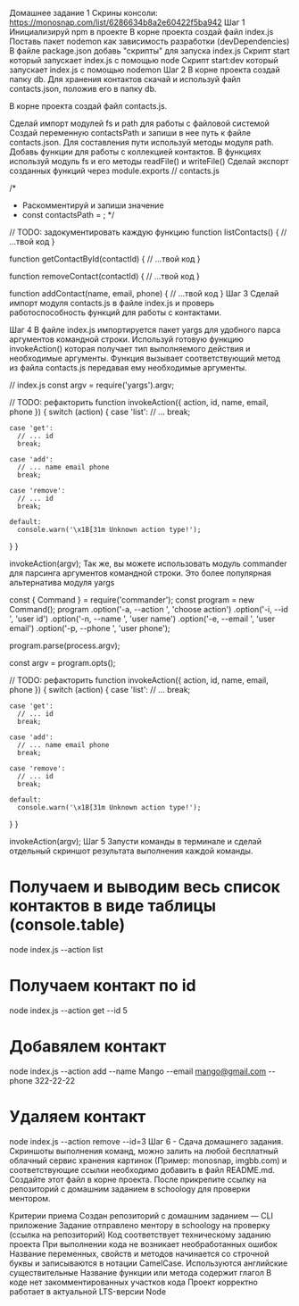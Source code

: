 Домашнее задание 1
Скрины консоли:
https://monosnap.com/list/6286634b8a2e60422f5ba942
Шаг 1
Инициализируй npm в проекте
В корне проекта создай файл index.js
Поставь пакет nodemon как зависимость разработки (devDependencies)
В файле package.json добавь "скрипты" для запуска index.js
Скрипт start который запускает index.js с помощью node
Скрипт start:dev который запускает index.js с помощью nodemon
Шаг 2
В корне проекта создай папку db. Для хранения контактов скачай и используй файл contacts.json, положив его в папку db.

В корне проекта создай файл contacts.js.

Сделай импорт модулей fs и path для работы с файловой системой
Создай переменную contactsPath и запиши в нее путь к файле contacts.json. Для составления пути используй методы модуля path.
Добавь функции для работы с коллекцией контактов. В функциях используй модуль fs и его методы readFile() и writeFile()
Сделай экспорт созданных функций через module.exports
// contacts.js

/*
 * Раскомментируй и запиши значение
 * const contactsPath = ;
 */

// TODO: задокументировать каждую функцию
function listContacts() {
  // ...твой код
}

function getContactById(contactId) {
  // ...твой код
}

function removeContact(contactId) {
  // ...твой код
}

function addContact(name, email, phone) {
  // ...твой код
}
Шаг 3
Сделай импорт модуля contacts.js в файле index.js и проверь работоспособность функций для работы с контактами.

Шаг 4
В файле index.js импортируется пакет yargs для удобного парса аргументов командной строки. Используй готовую функцию invokeAction() которая получает тип выполняемого действия и необходимые аргументы. Функция вызывает соответствующий метод из файла contacts.js передавая ему необходимые аргументы.

// index.js
const argv = require('yargs').argv;

// TODO: рефакторить
function invokeAction({ action, id, name, email, phone }) {
  switch (action) {
    case 'list':
      // ...
      break;

    case 'get':
      // ... id
      break;

    case 'add':
      // ... name email phone
      break;

    case 'remove':
      // ... id
      break;

    default:
      console.warn('\x1B[31m Unknown action type!');
  }
}

invokeAction(argv);
Так же, вы можете использовать модуль commander для парсинга аргументов командной строки. Это более популярная альтернатива модуля yargs

const { Command } = require('commander');
const program = new Command();
program
  .option('-a, --action <type>', 'choose action')
  .option('-i, --id <type>', 'user id')
  .option('-n, --name <type>', 'user name')
  .option('-e, --email <type>', 'user email')
  .option('-p, --phone <type>', 'user phone');

program.parse(process.argv);

const argv = program.opts();

// TODO: рефакторить
function invokeAction({ action, id, name, email, phone }) {
  switch (action) {
    case 'list':
      // ...
      break;

    case 'get':
      // ... id
      break;

    case 'add':
      // ... name email phone
      break;

    case 'remove':
      // ... id
      break;

    default:
      console.warn('\x1B[31m Unknown action type!');
  }
}

invokeAction(argv);
Шаг 5
Запусти команды в терминале и сделай отдельный скриншот результата выполнения каждой команды.

# Получаем и выводим весь список контактов в виде таблицы (console.table)
node index.js --action list

# Получаем контакт по id
node index.js --action get --id 5

# Добавялем контакт
node index.js --action add --name Mango --email mango@gmail.com --phone 322-22-22

# Удаляем контакт
node index.js --action remove --id=3
Шаг 6 - Сдача домашнего задания.
Скриншоты выполнения команд, можно залить на любой бесплатный облачный сервис хранения картинок (Пример: monosnap, imgbb.com) и соответствующие ссылки необходимо добавить в файл README.md. Создайте этот файл в корне проекта. После прикрепите ссылку на репозиторий с домашним заданием в schoology для проверки ментором.

Критерии приема
Создан репозиторий с домашним заданием — CLI приложение
Задание отправлено ментору в schoology на проверку (ссылка на репозиторий)
Код соответствует техническому заданию проекта
При выполнении кода не возникает необработанных ошибок
Название переменных, свойств и методов начинается со строчной буквы и записываются в нотации CamelCase. Используются английские существительные
Название функции или метода содержит глагол
В коде нет закомментированных участков кода
Проект корректно работает в актуальной LTS-версии Node
